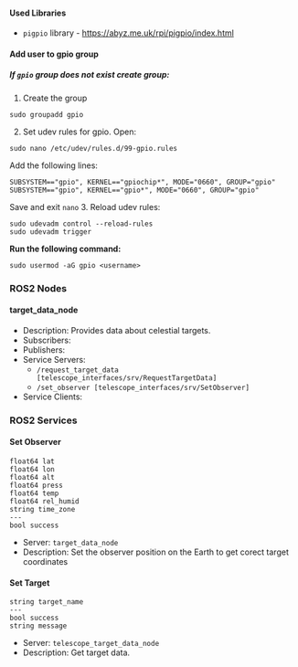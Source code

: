 #### Used Libraries

- `pigpio` library - https://abyz.me.uk/rpi/pigpio/index.html

#### Add user to gpio group

##### If `gpio` group does not exist create group:

1. Create the group
```
sudo groupadd gpio
```
2. Set udev rules for gpio. Open:
```
sudo nano /etc/udev/rules.d/99-gpio.rules
```
Add the following lines:
```
SUBSYSTEM=="gpio", KERNEL=="gpiochip*", MODE="0660", GROUP="gpio"
SUBSYSTEM=="gpio", KERNEL=="gpio*", MODE="0660", GROUP="gpio"
```
Save and exit `nano`
3. Reload udev rules:
```
sudo udevadm control --reload-rules
sudo udevadm trigger
```


**Run the following command:**

```
sudo usermod -aG gpio <username>
```

### ROS2 Nodes

#### target_data_node

- Description: Provides data about celestial targets.
- Subscribers:
- Publishers:
- Service Servers:
    - `/request_target_data [telescope_interfaces/srv/RequestTargetData]`
    - `/set_observer [telescope_interfaces/srv/SetObserver]`
- Service Clients:


### ROS2 Services

#### Set Observer

```
float64 lat
float64 lon
float64 alt
float64 press
float64 temp
float64 rel_humid
string time_zone
---
bool success
```

- Server: `target_data_node`
- Description: Set the observer position on the Earth to get corect target coordinates

#### Set Target

```
string target_name
---
bool success
string message
```

- Server: `telescope_target_data_node`
- Description: Get target data.